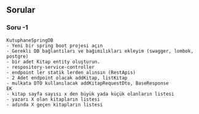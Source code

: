 ## Sorular


### Soru -1
    KutuphaneSpringDB
    - Yeni bir spring boot projesi açın
    - Gerekli DB bağlantıları ve bağımılıkları ekleyim (swagger, lombok, postgre)
    - bir adet Kitap entity oluşturun.
    - respository-service-controller
    - endpoint ler statik lerden alınsın (RestApis)
    - 2 Adet endpoint olacak addKitap, listKitap
    - mulkata DTO kullanılacak addKitapRequestDto, BaseResponse
    EK
    - kitap sayfa sayısı x den büyük yada küçük olanların listesi
    - yazarı X olan kitapların listesi
    - adında X geçen kitapların listesi

    